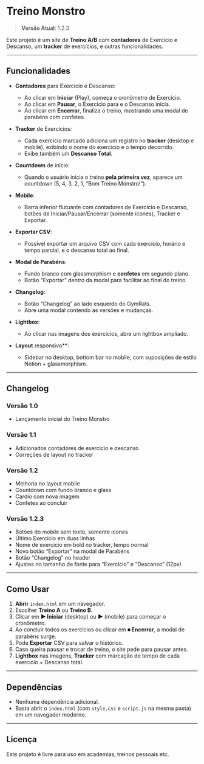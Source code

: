 # Treino Monstro

> **Versão Atual**: 1.2.3

Este projeto é um site de **Treino A/B** com **contadores** de Exercício e Descanso, 
um **tracker** de exercícios, e outras funcionalidades.

---

## Funcionalidades

- **Contadores** para Exercício e Descanso:  
  - Ao clicar em **Iniciar** (Play), começa o cronômetro de Exercício.  
  - Ao clicar em **Pausar**, o Exercício para e o Descanso inicia.  
  - Ao clicar em **Encerrar**, finaliza o treino, mostrando uma modal de parabéns com confetes.

- **Tracker** de Exercícios:  
  - Cada exercício marcado adiciona um registro no **tracker** (desktop e mobile), 
    exibindo o nome do exercício e o tempo decorrido.  
  - Exibe também um **Descanso Total**.

- **Countdown** de início:  
  - Quando o usuário inicia o treino **pela primeira vez**, aparece um countdown (5, 4, 3, 2, 1, “Bom Treino Monstro!”).

- **Mobile**:  
  - Barra inferior flutuante com contadores de Exercício e Descanso, botões de Iniciar/Pausar/Encerrar (somente ícones), Tracker e Exportar.

- **Exportar CSV**:  
  - Possível exportar um arquivo CSV com cada exercício, horário e tempo parcial, e o descanso total ao final.

- **Modal de Parabéns**:  
  - Fundo branco com glassmorphism e **confetes** em segundo plano.  
  - Botão “Exportar” dentro da modal para facilitar ao final do treino.

- **Changelog**:  
  - Botão “Changelog” ao lado esquerdo do GymRats.  
  - Abre uma modal contendo as versões e mudanças.

- **Lightbox**:  
  - Ao clicar nas imagens dos exercícios, abre um lightbox ampliado.

- **Layout** responsivo**:  
  - Sidebar no desktop, bottom bar no mobile, com suposições de estilo Notion + glassmorphism.

---

## Changelog

### Versão 1.0
- Lançamento inicial do Treino Monstro

### Versão 1.1
- Adicionados contadores de exercício e descanso
- Correções de layout no tracker

### Versão 1.2
- Melhoria no layout mobile
- Countdown com fundo branco e glass
- Cardio com nova imagem
- Confetes ao concluir

### Versão 1.2.3
- Botões do mobile sem texto, somente ícones
- Último Exercício em duas linhas
- Nome de exercício em bold no tracker, tempo normal
- Novo botão “Exportar” na modal de Parabéns
- Botão “Changelog” no header
- Ajustes no tamanho de fonte para “Exercício” e “Descanso” (12px)

---

## Como Usar

1. **Abrir** `index.html` em um navegador.
2. Escolher **Treino A** ou **Treino B**.
3. Clicar em **▶ Iniciar** (desktop) ou **▶** (mobile) para começar o cronômetro.
4. Ao concluir todos os exercícios ou clicar em **⏹ Encerrar**, a modal de parabéns surge.
5. Pode **Exportar** CSV para salvar o histórico.
6. Caso queira pausar e trocar de treino, o site pede para pausar antes.
7. **Lightbox** nas imagens, **Tracker** com marcação de tempo de cada exercício + Descanso total.

---

## Dependências

- Nenhuma dependência adicional.  
- Basta abrir o `index.html` (com `style.css` e `script.js` na mesma pasta) em um navegador moderno.

---

## Licença

Este projeto é livre para uso em academias, treinos pessoais etc. 
